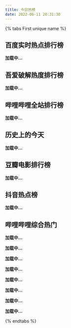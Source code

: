 ```yaml
---
title: 今日热榜
date: 2022-06-11 20:31:30
---
```


{% tabs First unique name %}

<!-- tab 全部排行榜 -->

## 百度实时热点排行榜

**<div id="io_news1" class="rule-content">加载中...</div><script src="https://ionews.top/hot.php?key=8Yc7gzYYRDeGUBBla4z3q9YDZQXV9c&id=100000&select=io_news1&css=card"></script>**

## 吾爱破解热度排行榜

**<div id="io_news2" class="rule-content">加载中...</div><script src="https://ionews.top/hot.php?key=8Yc7gzYYRDeGUBBla4z3q9YDZQXV9c&id=100002&select=io_news2&css=card"></script>**

## 哔哩哔哩全站排行榜

**<div id="io_news3" class="rule-content">加载中...</div><script src="https://ionews.top/hot.php?key=8Yc7gzYYRDeGUBBla4z3q9YDZQXV9c&id=100003&select=io_news3&css=card"></script>**

## 历史上的今天

**<div id="io_news4" class="rule-content">加载中...</div><script src="https://ionews.top/hot.php?key=8Yc7gzYYRDeGUBBla4z3q9YDZQXV9c&id=100005&select=io_news4&css=card"></script>**

## 豆瓣电影排行榜

**<div id="io_news5" class="rule-content">加载中...</div><script src="https://ionews.top/hot.php?key=8Yc7gzYYRDeGUBBla4z3q9YDZQXV9c&id=100018&select=io_news5&css=card"></script>**

## 抖音热点榜

**<div id="io_news6" class="rule-content">加载中...</div><script src="https://ionews.top/hot.php?key=8Yc7gzYYRDeGUBBla4z3q9YDZQXV9c&id=100020&select=io_news6&css=card"></script>**

## 哔哩哔哩综合热门

**<div id="io_new7" class="rule-content">加载中...</div><script src="https://ionews.top/hot.php?key=8Yc7gzYYRDeGUBBla4z3q9YDZQXV9c&id=100036&select=io_news7&css=card"></script>**

<!-- endtab -->

<!-- tab 百度实时热点排行榜 -->

**<div id="io_news8" class="rule-content">加载中...</div><script src="https://ionews.top/hot.php?key=8Yc7gzYYRDeGUBBla4z3q9YDZQXV9c&id=100000&select=io_news8&css=card"></script>**

<!-- endtab -->

<!-- tab 吾爱破解热度排行榜 -->

**<div id="io_news9" class="rule-content">加载中...</div><script src="https://ionews.top/hot.php?key=8Yc7gzYYRDeGUBBla4z3q9YDZQXV9c&id=100002&select=io_news9&css=card"></script>**

<!-- endtab -->

<!-- tab 哔哩哔哩全站排行榜 -->

**<div id="io_news10" class="rule-content">加载中...</div><script src="https://ionews.top/hot.php?key=8Yc7gzYYRDeGUBBla4z3q9YDZQXV9c&id=100003&select=io_news10&css=card"></script>**

<!-- endtab -->

<!-- tab 历史上的今天  -->

**<div id="io_news11" class="rule-content">加载中...</div><script src="https://ionews.top/hot.php?key=8Yc7gzYYRDeGUBBla4z3q9YDZQXV9c&id=100005&select=io_news11&css=card"></script>**

<!-- endtab -->

<!-- tab 豆瓣电影排行榜 -->

**<div id="io_news12" class="rule-content">加载中...</div><script src="https://ionews.top/hot.php?key=8Yc7gzYYRDeGUBBla4z3q9YDZQXV9c&id=100018&select=io_news12&css=card"></script>**

<!-- endtab -->

<!-- tab 抖音热点榜 -->

**<div id="io_news13" class="rule-content">加载中...</div><script src="https://ionews.top/hot.php?key=8Yc7gzYYRDeGUBBla4z3q9YDZQXV9c&id=100020&select=io_news13&css=card"></script>**

<!-- endtab -->

<!-- tab 哔哩哔哩综合热门 -->

**<div id="io_news14" class="rule-content">加载中...</div><script src="https://ionews.top/hot.php?key=8Yc7gzYYRDeGUBBla4z3q9YDZQXV9c&id=100036&select=io_news14&css=card"></script>**

<!-- endtab -->
{% endtabs %}